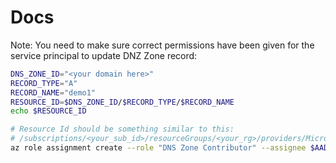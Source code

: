 # Docs

Note: You need to make sure correct permissions have been
given for the service principal to update DNZ Zone record:

```bash
DNS_ZONE_ID="<your domain here>"
RECORD_TYPE="A"
RECORD_NAME="demo1"
RESOURCE_ID=$DNS_ZONE_ID/$RECORD_TYPE/$RECORD_NAME
echo $RESOURCE_ID

# Resource Id should be something similar to this:
# /subscriptions/<your_sub_id>/resourceGroups/<your_rg>/providers/Microsoft.Network/dnszones/<your_dns_zone>"
az role assignment create --role "DNS Zone Contributor" --assignee $AAD_CLIEND_ID --scope $RESOURCE_ID
```
